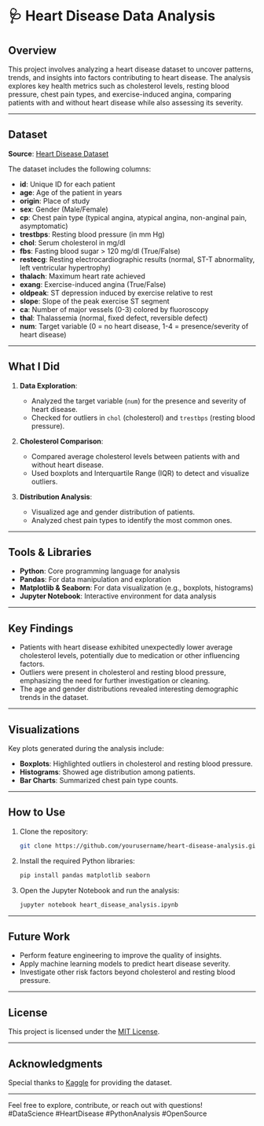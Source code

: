 # 🩺 Heart Disease Data Analysis  

## Overview  
This project involves analyzing a heart disease dataset to uncover patterns, trends, and insights into factors contributing to heart disease. The analysis explores key health metrics such as cholesterol levels, resting blood pressure, chest pain types, and exercise-induced angina, comparing patients with and without heart disease while also assessing its severity.

---

## Dataset  
**Source**: [Heart Disease Dataset](https://www.kaggle.com/datasets/redwankarimsony/heart-disease-data)  

The dataset includes the following columns:  
- **id**: Unique ID for each patient  
- **age**: Age of the patient in years  
- **origin**: Place of study  
- **sex**: Gender (Male/Female)  
- **cp**: Chest pain type (typical angina, atypical angina, non-anginal pain, asymptomatic)  
- **trestbps**: Resting blood pressure (in mm Hg)  
- **chol**: Serum cholesterol in mg/dl  
- **fbs**: Fasting blood sugar > 120 mg/dl (True/False)  
- **restecg**: Resting electrocardiographic results (normal, ST-T abnormality, left ventricular hypertrophy)  
- **thalach**: Maximum heart rate achieved  
- **exang**: Exercise-induced angina (True/False)  
- **oldpeak**: ST depression induced by exercise relative to rest  
- **slope**: Slope of the peak exercise ST segment  
- **ca**: Number of major vessels (0-3) colored by fluoroscopy  
- **thal**: Thalassemia (normal, fixed defect, reversible defect)  
- **num**: Target variable (0 = no heart disease, 1-4 = presence/severity of heart disease)  

---

## What I Did  
1. **Data Exploration**:  
   - Analyzed the target variable (`num`) for the presence and severity of heart disease.  
   - Checked for outliers in `chol` (cholesterol) and `trestbps` (resting blood pressure).  

2. **Cholesterol Comparison**:  
   - Compared average cholesterol levels between patients with and without heart disease.  
   - Used boxplots and Interquartile Range (IQR) to detect and visualize outliers.  

3. **Distribution Analysis**:  
   - Visualized age and gender distribution of patients.  
   - Analyzed chest pain types to identify the most common ones.  

---

## Tools & Libraries  
- **Python**: Core programming language for analysis  
- **Pandas**: For data manipulation and exploration  
- **Matplotlib & Seaborn**: For data visualization (e.g., boxplots, histograms)  
- **Jupyter Notebook**: Interactive environment for data analysis  

---

## Key Findings  
- Patients with heart disease exhibited unexpectedly lower average cholesterol levels, potentially due to medication or other influencing factors.  
- Outliers were present in cholesterol and resting blood pressure, emphasizing the need for further investigation or cleaning.  
- The age and gender distributions revealed interesting demographic trends in the dataset.  

---

## Visualizations  
Key plots generated during the analysis include:  
- **Boxplots**: Highlighted outliers in cholesterol and resting blood pressure.  
- **Histograms**: Showed age distribution among patients.  
- **Bar Charts**: Summarized chest pain type counts.  

---

## How to Use  
1. Clone the repository:  
   ```bash
   git clone https://github.com/yourusername/heart-disease-analysis.git
   ```  
2. Install the required Python libraries:  
   ```bash
   pip install pandas matplotlib seaborn
   ```  
3. Open the Jupyter Notebook and run the analysis:  
   ```bash
   jupyter notebook heart_disease_analysis.ipynb
   ```  

---

## Future Work  
- Perform feature engineering to improve the quality of insights.  
- Apply machine learning models to predict heart disease severity.  
- Investigate other risk factors beyond cholesterol and resting blood pressure.  

---

## License  
This project is licensed under the [MIT License](LICENSE).  

---

## Acknowledgments  
Special thanks to [Kaggle](https://www.kaggle.com) for providing the dataset.  

---

Feel free to explore, contribute, or reach out with questions!  
#DataScience #HeartDisease #PythonAnalysis #OpenSource  
```  
